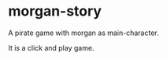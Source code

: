 morgan-story
============

A pirate game with morgan as main-character.

It is a click and play game.
